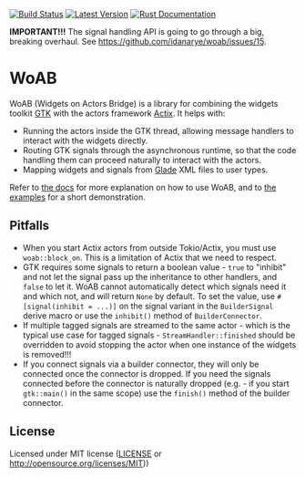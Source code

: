 [![Build Status](https://github.com/idanarye/woab/workflows/CI/badge.svg)](https://github.com/idanarye/woab/actions)
[![Latest Version](https://img.shields.io/crates/v/woab.svg)](https://crates.io/crates/woab)
[![Rust Documentation](https://img.shields.io/badge/api-rustdoc-blue.svg)](https://idanarye.github.io/woab/)

**IMPORTANT!!!** The signal handling API is going to go through a big, breaking overhaul. See https://github.com/idanarye/woab/issues/15.

# WoAB

WoAB (Widgets on Actors Bridge) is a library for combining the widgets toolkit
[GTK](https://gtk-rs.org/) with the actors framework
[Actix](https://actix.rs/). It helps with:

* Running the actors inside the GTK thread, allowing message handlers to
  interact with the widgets directly.
* Routing GTK signals through the asynchronous runtime, so that the code
  handling them can proceed naturally to interact with the actors.
* Mapping widgets and signals from [Glade](https://glade.gnome.org/) XML files
  to user types.

Refer to [the docs](https://idanarye.github.io/woab/) for more explanation on
how to use WoAB, and to [the
examples](https://github.com/idanarye/woab/tree/master/examples) for a short
demonstration.

## Pitfalls

* When you start Actix actors from outside Tokio/Actix, you must use
  `woab::block_on`. This is a limitation of Actix that we need to respect.
* GTK requires some signals to return a boolean value - `true` to "inhibit" and
  not let the signal pass up the inheritance to other handlers, and `false` to
  let it. WoAB cannot automatically detect which signals need it and which not,
  and will return `None` by default.  To set the value, use `#[signal(inhibit =
  ...)]` on the signal variant in the `BuilderSignal` derive macro or use the
  `inhibit()` method of `BuilderConnector`.
* If multiple tagged signals are streamed to the same actor - which is the
  typical use case for tagged signals - `StreamHandler::finished` should be
  overridden to avoid stopping the actor when one instance of the widgets is
  removed!!!
* If you connect signals via a builder connector, they will only be connected
  once the connector is dropped. If you need the signals connected before the
  connector is naturally dropped (e.g. - if you start `gtk::main()` in the same
  scope) use the `finish()` method of the builder connector.

## License

Licensed under MIT license ([LICENSE](LICENSE) or http://opensource.org/licenses/MIT))
